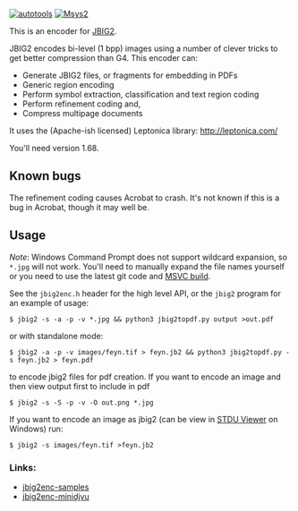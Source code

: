 [![autotools](https://github.com/agl/jbig2enc/actions/workflows/autotools.yaml/badge.svg)](https://github.com/agl/jbig2enc/actions/workflows/autotools.yaml) [![Msys2](https://github.com/agl/jbig2enc/actions/workflows/msys2.yaml/badge.svg)](https://github.com/agl/jbig2enc/actions/workflows/msys2.yaml)

This is an encoder for [JBIG2](doc/fcd14492.pdf).

JBIG2 encodes bi-level (1 bpp) images using a number of clever tricks to get
better compression than G4. This encoder can:
   * Generate JBIG2 files, or fragments for embedding in PDFs
   * Generic region encoding
   * Perform symbol extraction, classification and text region coding
   * Perform refinement coding and,
   * Compress multipage documents

It uses the (Apache-ish licensed) Leptonica library:
  http://leptonica.com/

You'll need version 1.68.

## Known bugs

The refinement coding causes Acrobat to crash. It's not known if this is a bug
in Acrobat, though it may well be.


## Usage

_Note_: Windows Command Prompt does not support wildcard expansion, so `*.jpg` will not work. You'll need to manually expand the file names yourself or you need to use the latest git code and [MSVC build](https://learn.microsoft.com/en-us/cpp/c-language/expanding-wildcard-arguments).

See the `jbig2enc.h` header for the high level API, or the `jbig2` program for an
example of usage:

```
$ jbig2 -s -a -p -v *.jpg && python3 jbig2topdf.py output >out.pdf
```

or with standalone mode:

```
$ jbig2 -a -p -v images/feyn.tif > feyn.jb2 && python3 jbig2topdf.py -s feyn.jb2 > feyn.pdf
```

to encode jbig2 files for pdf creation.
If you want to encode an image and then view output first to include in pdf

```
$ jbig2 -s -S -p -v -O out.png *.jpg
```

If you want to encode an image as jbig2 (can be view in [STDU Viewer](http://www.stdutility.com/stduviewer.html) on Windows) run:

```
$ jbig2 -s images/feyn.tif >feyn.jb2
```

### Links:

* [jbig2enc-samples](https://github.com/zdenop/jbig2enc-samples)
* [jbig2enc-minidjvu](https://github.com/ImageProcessing-ElectronicPublications/jbig2enc-minidjvu)
